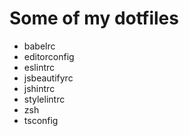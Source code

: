 # Some of my dotfiles

* babelrc
* editorconfig
* eslintrc
* jsbeautifyrc
* jshintrc
* stylelintrc
* zsh
* tsconfig
